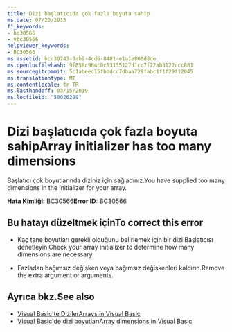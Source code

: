 ```yaml
---
title: Dizi başlatıcıda çok fazla boyuta sahip
ms.date: 07/20/2015
f1_keywords:
- bc30566
- vbc30566
helpviewer_keywords:
- BC30566
ms.assetid: bcc30743-3ab9-4cd6-8481-e1a1e800d8de
ms.openlocfilehash: 9f858c964c0c53135127d1cc7f22ab3122ccc881
ms.sourcegitcommit: 5c1abeec15fbddcc7dbaa729fabc1f1f29f12045
ms.translationtype: MT
ms.contentlocale: tr-TR
ms.lasthandoff: 03/15/2019
ms.locfileid: "58026289"
---
```

# <a name="array-initializer-has-too-many-dimensions"></a><span data-ttu-id="91ef9-102">Dizi başlatıcıda çok fazla boyuta sahip</span><span class="sxs-lookup"><span data-stu-id="91ef9-102">Array initializer has too many dimensions</span></span>
<span data-ttu-id="91ef9-103">Başlatıcı çok boyutlarında diziniz için sağladınız.</span><span class="sxs-lookup"><span data-stu-id="91ef9-103">You have supplied too many dimensions in the initializer for your array.</span></span>  
  
 <span data-ttu-id="91ef9-104">**Hata Kimliği:** BC30566</span><span class="sxs-lookup"><span data-stu-id="91ef9-104">**Error ID:** BC30566</span></span>  
  
## <a name="to-correct-this-error"></a><span data-ttu-id="91ef9-105">Bu hatayı düzeltmek için</span><span class="sxs-lookup"><span data-stu-id="91ef9-105">To correct this error</span></span>  
  
-   <span data-ttu-id="91ef9-106">Kaç tane boyutları gerekli olduğunu belirlemek için bir dizi Başlatıcısı denetleyin.</span><span class="sxs-lookup"><span data-stu-id="91ef9-106">Check your array initializer to determine how many dimensions are necessary.</span></span>  
  
-   <span data-ttu-id="91ef9-107">Fazladan bağımsız değişken veya bağımsız değişkenleri kaldırın.</span><span class="sxs-lookup"><span data-stu-id="91ef9-107">Remove the extra argument or arguments.</span></span>  
  
## <a name="see-also"></a><span data-ttu-id="91ef9-108">Ayrıca bkz.</span><span class="sxs-lookup"><span data-stu-id="91ef9-108">See also</span></span>

- [<span data-ttu-id="91ef9-109">Visual Basic'te Diziler</span><span class="sxs-lookup"><span data-stu-id="91ef9-109">Arrays in Visual Basic</span></span>](~/docs/visual-basic/programming-guide/language-features/arrays/index.md)
- [<span data-ttu-id="91ef9-110">Visual Basic'de dizi boyutları</span><span class="sxs-lookup"><span data-stu-id="91ef9-110">Array dimensions in Visual Basic</span></span>](~/docs/visual-basic/programming-guide/language-features/arrays/array-dimensions.md)
